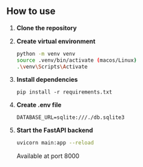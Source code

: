 ## How to use

1. **Clone the repository**

2. **Create virtual environment**
    ```bash
    python -m venv venv
    source .venv/bin/activate (macos/Linux)
    .\venv\Scripts\Activate
    ```
3. **Install dependencies**
    ```bsah
    pip install -r requirements.txt
    ```
4. **Create .env file**
    ```env
    DATABASE_URL=sqlite:///./db.sqlite3
    ```
5. **Start the FastAPI backend**
    ```bash
    uvicorn main:app --reload
    ```
    Available at port 8000


